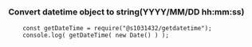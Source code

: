 ### Convert datetime object to string(YYYY/MM/DD hh:mm:ss)

```
    const getDateTime = require("@s1031432/getdatetime");
    console.log( getDateTime( new Date() ) );
```